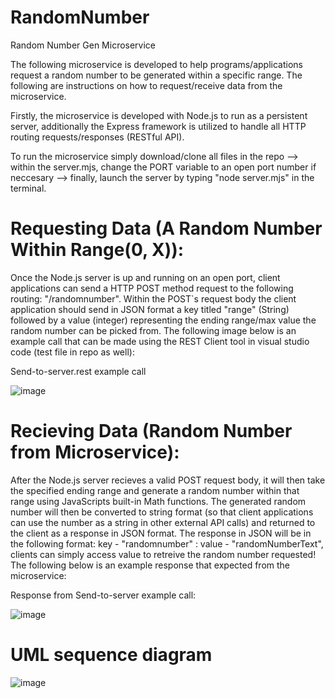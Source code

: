 # RandomNumber
Random Number Gen Microservice

The following microservice is developed to help programs/applications request a random number to be generated within a specific range. The following are instructions on how to request/receive data from the microservice.

Firstly, the microservice is developed with Node.js to run as a persistent server, additionally the Express framework is utilized to handle all HTTP routing requests/responses (RESTful API). 

To run the microservice simply download/clone all files in the repo --> within the server.mjs, change the PORT variable to an open port number if neccesary --> finally, launch the server by typing "node server.mjs" in the terminal.

# Requesting Data (A Random Number Within Range(0, X)): 
Once the Node.js server is up and running on an open port, client applications can send a HTTP POST method request to the following routing: "/randomnumber". Within the POST`s request body the client application should send in JSON format a key titled "range" (String) followed by a value (integer) representing the ending range/max value the random number can be picked from. The following image below is an example call that can be made using the REST Client tool in visual studio code (test file in repo as well):

Send-to-server.rest example call

![image](https://user-images.githubusercontent.com/91297951/236323421-911ce50b-e165-428c-9ab1-a809be3a49d8.png)

# Recieving Data (Random Number from Microservice): 
After the Node.js server recieves a valid POST request body, it will then take the specified ending range and generate a random number within that range using JavaScripts built-in Math functions. The generated random number will then be converted to string format (so that client applications can use the number as a string in other external API calls) and returned to the client as a response in JSON format. The response in JSON will be in the following format: key - "randomnumber" : value - "randomNumberText", clients can simply access value to retreive the random number requested! The following below is an example response that expected from the microservice:

Response from Send-to-server example call:

![image](https://user-images.githubusercontent.com/91297951/236323750-68010e8e-8408-4a0c-9556-91933694226a.png)


# UML sequence diagram

![image](https://user-images.githubusercontent.com/91297951/236327946-26a7bf02-f39a-4e63-b1b9-8d8151e71690.png)






